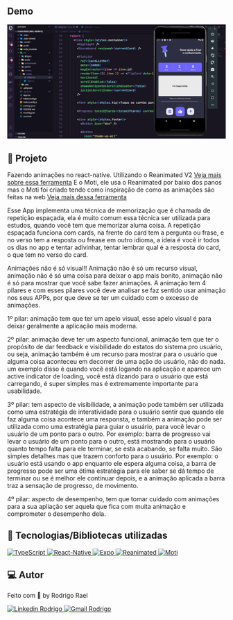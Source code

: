 ## Demo

![Gif animated](https://github.com/Rodrigo001-de/flash-card-animated/blob/main/animation.gif)

## :page_with_curl: Projeto

Fazendo animações no react-native.
Utilizando o Reanimated V2 [Veja mais sobre essa ferramenta](https://docs.swmansion.com/react-native-reanimated/)
E o Moti, ele usa o Reanimated por baixo dos panos mas o Moti foi criado tendo como inspiração de como as animações são feitas na web [Veja mais dessa ferramenta](https://moti.fyi/)

Esse App implementa uma técnica de memorização que é chamada de repetição espaçada, ela é muito comum essa técnica ser utilizada para estudos, quando você tem que memorizar aluma coisa.
A repetição espaçada funciona com cards, na frente do card tem a pergunta ou frase, e no verso tem a resposta ou frease em outro idioma, a ideia é você ir todos os dias no app e tentar adivinhar, tentar lembrar qual é a resposta do card, o que tem no verso do card.

Animações não é só visual!!
Animação não é só um recurso visual, animação não é só uma coisa para deixar o app mais bonito, animação não é só para mostrar que você sabe fazer animações.
A animação tem 4 pilares e com esses pilares você deve analisar se faz sentido usar animação nos seus APPs, por que deve se ter um cuidado com o excesso de animações.

1º pilar: animação tem que ter um apelo visual, esse apelo visual é para deixar geralmente a aplicação mais moderna.

2º pilar: animação deve ter um aspecto funcional, animação tem que ter o propósito de dar feedback e visibilidade do estatos do sistema pro usuário, ou seja, animação também é um recurso para mostrar para o usuário que alguma coisa aconteceu em decorrer de uma ação do usuário, não do nada. um exemplo disso é quando você está logando na aplicação e aparece um active indicator de loading, você está dizando para o usuário que está carregando, é super simples mas é extremamente importante para usabilidade.

3º pilar: tem aspecto de visibilidade, a animação pode também ser utilizada como uma estratégia de interatividade para o usuário sentir que quando ele faz alguma coisa acontece uma responsta, e também a animação pode ser utilizada como uma estratégia para guiar o usuário, para você levar o usuário de um ponto para o outro. Por exemplo: barra de progresso vai levar o usuário de um ponto para o outro, está mostrando para o usuário quanto tempo falta para ele terminar, se esta acabando, se falta muito. São simples detalhes mas que trazem conforto para o usuário. Por exemplo: o usuário está usando o app enquanto ele espera alguma coisa, a barra de progresso pode ser uma ótima estratégia para ele saber se dá tempo de terminar ou se é melhor ele continuar depois, e a animação aplicada a barra traz a sensação de progresso, de movimento.

4º pilar: aspecto de desempenho, tem que tomar cuidado com animações para a sua apliação ser aquela que fica com muita animação e comprometer o desempenho dela.
  
## 🚀 Tecnologias/Bibliotecas utilizadas
  
<a href="https://www.typescriptlang.org/" target="_blank"> <img src="https://img.shields.io/badge/-TypeScript-3178C6?style=flat-square&logo=TypeScript&logoColor=white" alt="TypeScript"> </a>
<a href="https://reactnative.dev/" target="_blank"> <img src="https://img.shields.io/badge/-ReactNative-61DAFB?style=flat-square&logo=React&logoColor=white" alt="React-Native"> </a>
<a href="https://expo.dev/" target="_blank"> <img src="https://img.shields.io/badge/-Expo-32373E?style=flat-square&logo=expo&logoColor=white" alt="Expo"> </a>
<a href="https://docs.swmansion.com/react-native-reanimated/" target="_blank"> <img src="https://img.shields.io/badge/-Reanimatedv2-001A72?style=flat-square&logo=reanimatedv2&logoColor=white" alt="Reanimated"> </a>
<a href="https://moti.fyi/" target="_blank"> <img src="https://img.shields.io/badge/-Moti-51577d?style=flat-square&logo=moti&logoColor=white" alt="Moti"> </a>
  
## 💻 Autor

Feito com 💜 by Rodrigo Rael

<a href="https://www.linkedin.com/in/rodrigo-rael-a7a4b51a9/" target="_blank"> <img src="https://img.shields.io/badge/-RodrigoRael-blue?style=flat-square&logo=Linkedin&logoColor=white&link=https" alt="Linkedin Rodrigo"> </a>
<a href="https://img.shields.io/badge/-rodrigorael53@gmail.com-c14438?style=flat-square&logo=Gmail&logoColor=white&link=mailto:rodrigorael53@gmail.com" target="_blank"> <img src="https://img.shields.io/badge/-rodrigorael53@gmail.com-c14438?style=flat-square&logo=Gmail&logoColor=white&link=mailto:rodrigorael53@gmail.com" alt="Gmail Rodrigo"> </a>
